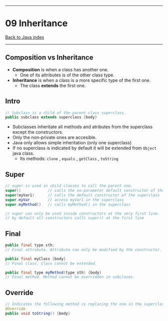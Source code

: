 
---
# 09 Inheritance

[Back to Java index](../README.md)

---
## Composition vs Inheritance

- **Composition** is when a class has another one.
	- One of its attributes is of the other class type.
- **Inheritance** is when a class is a more specific type of the first one.
	- The class **extends** the first one.
## Intro

```java
// Subclass is a child of the parent class superclass.
public subclass extends superclass {body}
```

- Subclasses inheritate all methods and atributes from the superclass except the constructors.
- Only the non-private ones are accesible.
- Java only allows simple inheritation (only one superclass)
- If no superclass is indicated by default it will be extended from `Object` java class.
    - Its methods: `clone` , `equals` , `getClass` , `toString`
## Super

```java
// super is used in child classes to call the parent one.
super()            // calls the no-parameter default constructor of the superclass
super(myVar1)      // calls the default constructor of the superclass
super.myVar        // access myVar1 in the superclass
super.myMethod()   // calls myMethod() in the superclass

// super can only be used inside constructors at the very first line.
// by default all constructors calls super() at the first line
```
## Final

```java
public final type sth;
// Final attribute. Attribute can only be modified by the constructor.

public final myClass {body}
// Final class. Class cannot be extended.

public final type myMethod(type sth) {body}
// Final method. Method cannot be overridden in subclases.
```
## Override

```java
// Indicates the following method is replacing the one in the superclass
@Override
public void toString() {body}
```